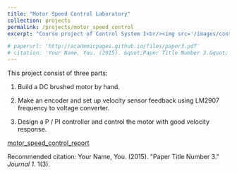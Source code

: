 ```yaml
---
title: "Motor Speed Control Laboratory"
collection: projects
permalink: /projects/motor_speed_control
excerpt: "Course project of Control System I<br/><img src='/images/control1.jpg'>"

# paperurl: 'http://academicpages.github.io/files/paper3.pdf'
# citation: 'Your Name, You. (2015). &quot;Paper Title Number 3.&quot; <i>Journal 1</i>. 1(3).'
---
```

This project consist of three parts:

1. Build a DC brushed motor by hand.

2. Make an encoder and set up velocity sensor feedback using LM2907 frequency to voltage converter.

3. Design a P / PI controller and control the motor with good velocity response.

[motor_speed_control_report](http://academicpages.github.io/files/Motor_Experiment_Report_106030009葉蓁.pdf)

Recommended citation: Your Name, You. (2015). "Paper Title Number 3." <i>Journal 1</i>. 1(3).